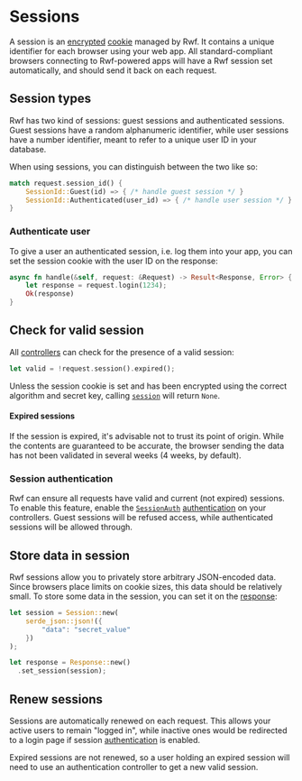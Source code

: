 # Sessions

A session is an [encrypted](../security/encryption.md) [cookie](cookies.md) managed by Rwf. It contains a unique identifier for each browser using your web app. All standard-compliant browsers connecting to Rwf-powered apps will have a Rwf session set automatically, and should send it back on each request.

## Session types

Rwf has two kind of sessions: guest sessions and authenticated sessions. Guest sessions have a random alphanumeric identifier, while user sessions have a number identifier, meant to refer to a unique user ID in your database.

When using sessions, you can distinguish between the two like so:

```rust
match request.session_id() {
    SessionId::Guest(id) => { /* handle guest session */ }
    SessionId::Authenticated(user_id) => { /* handle user session */ }
}
```


### Authenticate user

To give a user an authenticated session, i.e. log them into your app, you can set the session cookie with the user ID on the response:

```rust
async fn handle(&self, request: &Request) -> Result<Response, Error> {
    let response = request.login(1234);
    Ok(response)
}
```

## Check for valid session

All [controllers](index.md) can check for the presence of a valid session:

```rust
let valid = !request.session().expired();
```

Unless the session cookie is set and has been encrypted using the correct algorithm and secret key, calling [`session`](https://docs.rs/rwf/latest/rwf/http/request/struct.Request.html#method.session) will return `None`.

#### Expired sessions
If the session is expired, it's advisable not to trust its point of origin. While the contents are guaranteed to be accurate, the browser sending the data has not been validated in several weeks (4 weeks, by default).

### Session authentication

Rwf can ensure all requests have valid and current (not expired) sessions. To enable this feature, enable the [`SessionAuth`](https://docs.rs/rwf/latest/rwf/controller/auth/struct.SessionAuth.html) [authentication](authentication.md) on your controllers. Guest sessions will be refused access, while authenticated sessions will be allowed through.

## Store data in session

Rwf sessions allow you to privately store arbitrary JSON-encoded data. Since browsers place limits on cookie sizes, this data should be relatively small. To store some data in the session, you can set it on the [response](response.md):

```rust
let session = Session::new(
    serde_json::json!({
        "data": "secret_value"
    })
);

let response = Response::new()
  .set_session(session);
```

## Renew sessions

Sessions are automatically renewed on each request. This allows your active users to remain "logged in", while inactive ones would be redirected to a login page if session [authentication](authentication.md) is enabled.

Expired sessions are not renewed, so a user holding an expired session will need to use an authentication controller to get a new valid session.
